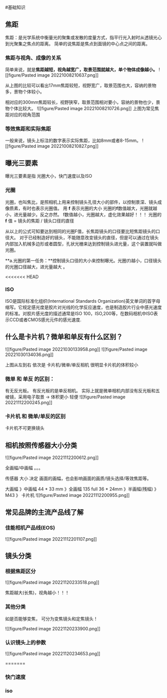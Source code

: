 #基础知识

## 焦距

焦距：是光学系统中衡量光的聚集或发散的度量方式，指平行光入射时从透镜光心到光聚集之焦点的距离。
简单的说焦距是焦点到面镜的中心点之间的距离。
### **焦距与视角、成像的关系**

简单来说，就是**焦距越短，视角越宽广，取景范围就越大，单个物体成像越小。**
![[figure/Pasted image 20221008210637.png]]

从上图的比较可以看出17mm焦距较短，视野宽广，取景范围也大，容纳的景物多，景物个体较小。

相对应的300mm焦距较长，视野狭窄，取景范围相对要小，容纳的景物也少，景物个体比较大。
![[figure/Pasted image 20221008210726.png]]
上图为常见焦距对应的视角范围

### **等效焦距和实际焦距**

一般来说，镜头上标注的数字表示实际焦距，比如8mm或者8-15mm。
![[figure/Pasted image 20221008210827.png]]


## 曝光三要素

曝光三要素是指 光圈大小，快门速度以及ISO

### 光圈
光圈，也叫焦比，是照相机上用来控制镜头孔径大小的部件，以控制景深、镜头成像质素，有时也表示光圈值。
用 **f** 表示光圈的大小
光圈的**f**数值越大，光圈就越小，进光量越少。反之亦然。
f数值越小，光圈越大，虚化效果越好！！！
光圈的 **f** 值 = 镜头的焦距 / 镜头口径的直径

从以上的公式可知要达到相同的光圈F值，长焦距镜头的口径要比短焦距镜头的口径大。
对于已经制造好的镜头，不能随意改变镜头的直径，但是可以通过在镜头内部加入机械多边形或者圆型，孔状光栅来达到控制镜头进光量，这个装置就叫做光圈。

**a.光圈的第一任务：**控制镜头口径的大小来控制曝光。光圈(f)越小，口径镜头的光圈口径越大，进光量越大 。


<<<<<<< HEAD
### ISO
ISO是国际标准化组织(International Standards Organization)英文单词的首字母缩写。它规定感光度是胶片对光线的化学反应速度，也是制造胶片行业中感光速度的标准。对胶片感光度的描述通常是ISO 100，ISO,200等，在数码相机中ISO表示CCD或者CMOS感光元件的感光速度.



## 什么是卡片机？微单和单反有什么区别？

![[figure/Pasted image 20221030133958.png]]
![[figure/Pasted image 20221030134036.png]]

上图从左到右 依次是 卡片机/微单/单反相机
很明显卡片机的体积较小

### 微单 和  单反 的区别：
有无反光板。 有反光板的是单反相机。 实际上就是微单相机内部没有反光板和五棱镜，采用电子取景 -> 体积更小 轻便
![[figure/Pasted image 20221112200245.png]]
### 卡片机 和 微单/单反的区别
卡片机不可更换镜头



## 相机按照传感器大小分类

![[figure/Pasted image 20221112200612.png]]

全画幅/中画幅 。。。 

传感器 大小 决定 画面的画幅，也会影响画面的画质/镜头选择/等效焦距等。

大画幅 》中画幅 44 *  33 mm 》全画幅 135 full 36 * 24mm 》半画幅(残幅) 》M43 》 卡片机
![[figure/Pasted image 20221112200955.png]]

## 常见品牌的主流产品线了解

### 佳能相机产品线(EOS)


![[figure/Pasted image 20221112201107.png]]


## 镜头分类
### 根据焦距区分

![[figure/Pasted image 20221120233518.png]]

焦距越大(长焦)，视角越小！！！

### 其他分类

如是否能够变焦， 可分为变焦镜头和定焦镜头！

![[figure/Pasted image 20221120233900.png]]



### 认识镜头上的参数

![[figure/Pasted image 20221120234653.png]]

=======

### 快门速度


### iso

